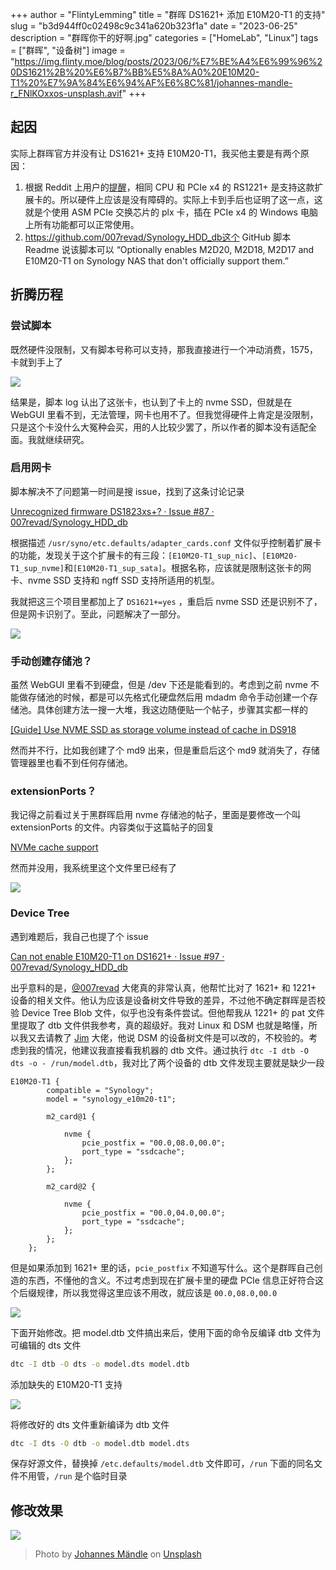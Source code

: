 +++
author = "FlintyLemming"
title = "群晖 DS1621+ 添加 E10M20-T1 的支持"
slug = "b3d944ff0c02498c9c341a620b323f1a"
date = "2023-06-25"
description = "群晖你干的好啊.jpg"
categories = ["HomeLab", "Linux"]
tags = ["群晖", "设备树"]
image = "https://img.flinty.moe/blog/posts/2023/06/%E7%BE%A4%E6%99%96%20DS1621%2B%20%E6%B7%BB%E5%8A%A0%20E10M20-T1%20%E7%9A%84%E6%94%AF%E6%8C%81/johannes-mandle-r_FNlKOxxos-unsplash.avif"
+++

## 起因

实际上群晖官方并没有让 DS1621+ 支持 E10M20-T1，我买他主要是有两个原因：

1. 根据 Reddit 上用户的[提醒](https://www.reddit.com/r/synology/comments/ksaw7s/comment/gif30av/?utm_source=share&utm_medium=web2x&context=3)，相同 CPU 和 PCIe x4 的 RS1221+ 是支持这款扩展卡的。所以硬件上应该是没有障碍的。实际上卡到手后也证明了这一点，这就是个使用 ASM PCIe 交换芯片的 plx 卡，插在 PCIe x4 的 Windows 电脑上所有功能都可以正常使用。
2. https://github.com/007revad/Synology_HDD_db这个 GitHub 脚本 Readme 说该脚本可以 “Optionally enables M2D20, M2D18, M2D17 and E10M20-T1 on Synology NAS that don't officially support them.”

## 折腾历程

### 尝试脚本

既然硬件没限制，又有脚本号称可以支持，那我直接进行一个冲动消费，1575，卡就到手上了

![](https://img.flinty.moe/blog/posts/2023/06/%E7%BE%A4%E6%99%96%20DS1621%2B%20%E6%B7%BB%E5%8A%A0%20E10M20-T1%20%E7%9A%84%E6%94%AF%E6%8C%81/IMG_2186.avif)

结果是，脚本 log 认出了这张卡，也认到了卡上的 nvme SSD，但就是在 WebGUI 里看不到，无法管理，网卡也用不了。但我觉得硬件上肯定是没限制，只是这个卡没什么大冤种会买，用的人比较少罢了，所以作者的脚本没有适配全面。我就继续研究。

### 启用网卡

脚本解决不了问题第一时间是搜 issue，找到了这条讨论记录

[Unrecognized firmware DS1823xs+? · Issue #87 · 007revad/Synology_HDD_db](https://github.com/007revad/Synology_HDD_db/issues/87#issuecomment-1595386455)

根据描述 `/usr/syno/etc.defaults/adapter_cards.conf` 文件似乎控制着扩展卡的功能，发现关于这个扩展卡的有三段：`[E10M20-T1_sup_nic]`、`[E10M20-T1_sup_nvme]`和`[E10M20-T1_sup_sata]`。根据名称，应该就是限制这张卡的网卡、nvme SSD 支持和 ngff SSD 支持所适用的机型。

我就把这三个项目里都加上了 `DS1621+=yes` ，重启后 nvme SSD 还是识别不了，但是网卡识别了。至此，问题解决了一部分。

![](https://img.flinty.moe/blog/posts/2023/06/%E7%BE%A4%E6%99%96%20DS1621%2B%20%E6%B7%BB%E5%8A%A0%20E10M20-T1%20%E7%9A%84%E6%94%AF%E6%8C%81/%25E6%2588%25AA%25E5%25B1%258F2023-06-25_15.38.58.avif)

### 手动创建存储池？

虽然 WebGUI 里看不到硬盘，但是 /dev 下还是能看到的。考虑到之前 nvme 不能做存储池的时候，都是可以先格式化硬盘然后用 mdadm 命令手动创建一个存储池。具体创建方法一搜一大堆，我这边随便贴一个帖子，步骤其实都一样的

[[Guide] Use NVME SSD as storage volume instead of cache in DS918](https://www.reddit.com/r/synology/comments/a7o44l/guide_use_nvme_ssd_as_storage_volume_instead_of/)

然而并不行，比如我创建了个 md9 出来，但是重启后这个 md9 就消失了，存储管理器里也看不到任何存储池。

### extensionPorts？

我记得之前看过关于黑群晖启用 nvme 存储池的帖子，里面是要修改一个叫 extensionPorts 的文件。内容类似于这篇帖子的回复

[NVMe cache support](https://xpenology.com/forum/topic/13342-nvme-cache-support/page/9/#comment-308677)

然而并没用，我系统里这个文件里已经有了

![](https://img.flinty.moe/blog/posts/2023/06/%E7%BE%A4%E6%99%96%20DS1621%2B%20%E6%B7%BB%E5%8A%A0%20E10M20-T1%20%E7%9A%84%E6%94%AF%E6%8C%81/%25E6%2588%25AA%25E5%25B1%258F2023-06-25_15.47.55.avif)

### Device Tree

遇到难题后，我自己也提了个 issue

[Can not enable E10M20-T1 on DS1621+ · Issue #97 · 007revad/Synology_HDD_db](https://github.com/007revad/Synology_HDD_db/issues/97#issuecomment-1605868704)

出乎意料的是，[@007revad](https://github.com/007revad) 大佬真的非常认真，他帮忙比对了 1621+ 和 1221+ 设备的相关文件。他认为应该是设备树文件导致的差异，不过他不确定群晖是否校验 Device Tree Blob 文件，似乎也没有条件尝试。但他帮我从 1221+ 的 pat 文件里提取了 dtb 文件供我参考，真的超级好。我对 Linux 和 DSM 也就是略懂，所以我又去请教了 [Jim](https://github.com/jim3ma) 大佬，他说 DSM 的设备树文件是可以改的，不校验的。考虑到我的情况，他建议我直接看我机器的 dtb 文件。通过执行 `dtc -I dtb -O dts -o - /run/model.dtb`，我对比了两个设备的 dtb 文件发现主要就是缺少一段

```dts
E10M20-T1 {
		compatible = "Synology";
		model = "synology_e10m20-t1";

		m2_card@1 {

			nvme {
				pcie_postfix = "00.0,08.0,00.0";
				port_type = "ssdcache";
			};
		};

		m2_card@2 {

			nvme {
				pcie_postfix = "00.0,04.0,00.0";
				port_type = "ssdcache";
			};
		};
	};
```

但是如果添加到 1621+ 里的话，`pcie_postfix` 不知道写什么。这个是群晖自己创造的东西，不懂他的含义。不过考虑到现在扩展卡里的硬盘 PCIe 信息正好符合这个后缀规律，所以我觉得这里应该不用改，就应该是 `00.0,08.0,00.0`

![](https://img.flinty.moe/blog/posts/2023/06/%E7%BE%A4%E6%99%96%20DS1621%2B%20%E6%B7%BB%E5%8A%A0%20E10M20-T1%20%E7%9A%84%E6%94%AF%E6%8C%81/%25E6%2588%25AA%25E5%25B1%258F2023-06-25_16.04.28.avif)

下面开始修改。把 model.dtb 文件搞出来后，使用下面的命令反编译 dtb 文件为可编辑的 dts 文件

```bash
dtc -I dtb -O dts -o model.dts model.dtb
```

添加缺失的 E10M20-T1 支持

![](https://img.flinty.moe/blog/posts/2023/06/%E7%BE%A4%E6%99%96%20DS1621%2B%20%E6%B7%BB%E5%8A%A0%20E10M20-T1%20%E7%9A%84%E6%94%AF%E6%8C%81/%25E6%2588%25AA%25E5%25B1%258F2023-06-25_17.04.23.avif)

将修改好的 dts 文件重新编译为 dtb 文件

```bash
dtc -I dts -O dtb -o model.dtb model.dts
```

保存好源文件，替换掉 `/etc.defaults/model.dtb` 文件即可，`/run` 下面的同名文件不用管，`/run` 是个临时目录

## 修改效果

![](https://img.flinty.moe/blog/posts/2023/06/%E7%BE%A4%E6%99%96%20DS1621%2B%20%E6%B7%BB%E5%8A%A0%20E10M20-T1%20%E7%9A%84%E6%94%AF%E6%8C%81/%25E6%2588%25AA%25E5%25B1%258F2023-06-25_17.28.26.avif)

> Photo by [Johannes Mändle](https://unsplash.com/@leonardo_64?utm_source=unsplash&utm_medium=referral&utm_content=creditCopyText) on [Unsplash](https://unsplash.com/?utm_source=unsplash&utm_medium=referral&utm_content=creditCopyText)
  
